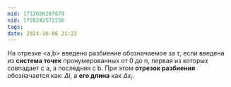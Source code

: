 ```yaml
---
mid: 1712656287679
nid: 1728242572256
tags: 
date: 2024-10-06 21:22
---
```

На отрезке <a,b> введено разбиение обозначаемое за $\tau$, если введена из **система точек** пронумерованных от 0 до n, первая из которых совпадает с a, а последняя с b. 
При этом **отрезок разбиения** обозначается как: $\Delta i$, а **его длина** как $\Delta x_i$.